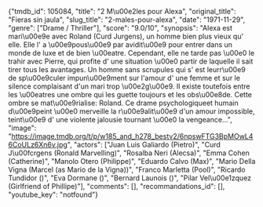 {"tmdb_id": 105084, "title": "2 M\u00e2les pour Alexa", "original_title": "Fieras sin jaula", "slug_title": "2-males-pour-alexa", "date": "1971-11-29", "genre": ["Drame / Thriller"], "score": "9.0/10", "synopsis": "Alexa est mari\u00e9e avec Roland (Curd Jurgens), un homme bien plus vieux qu' elle. Elle l' a \u00e9pous\u00e9 par avidit\u00e9 pour entrer dans un monde de luxe et de bien \u00eatre. Cependant, elle ne tarde pas \u00e0 le trahir avec Pierre, qui profite d' une situation \u00e0 partir de laquelle il sait tirer tous les avantages. Un homme sans scrupules qui s' est leurr\u00e9 de sp\u00e9culer impun\u00e9ment sur l'amour d' une femme et sur le silence complaisant d'un mari trop \u00e2g\u00e9.  Il existe toutefois entre les \u00eatres une ombre qui les guette toujours et les obs\u00e8de. Cette ombre se mat\u00e9rialise: Roland. Ce drame psychologiqueet humain d\u00e9peint \u00e0 merveille la r\u00e9alit\u00e9 d'un amour impossible, teint\u00e9 d' une violente jalousie tournant \u00e0 la vengeance...", "image": "https://image.tmdb.org/t/p/w185_and_h278_bestv2/6npswFTG3BpMOwL46CoULz6Xn6v.jpg", "actors": ["Juan Luis Galiardo (Pietro)", "Curd J\u00fcrgens (Ronald Marvelling)", "Rosalba Neri (Alecsa)", "Emma Cohen (Catherine)", "Manolo Otero (Philippe)", "Eduardo Calvo (Max)", "Mario Della Vigna (Marcel (as Mario de la Vigna))", "Franco Marletta (Pool)", "Ricardo Tundidor ()", "Eva Dormane ()", "Bernard Launois ()", "Pilar Vel\u00e1zquez (Girlfriend of Phillipe)"], "comments": [], "recommandations_id": [], "youtube_key": "notfound"}